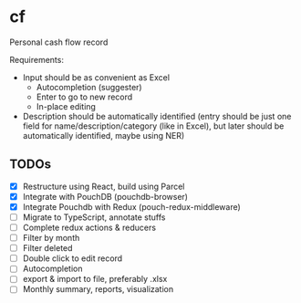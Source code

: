 # cf

Personal cash flow record

Requirements:
- Input should be as convenient as Excel
  - Autocompletion (suggester)
  - Enter to go to new record
  - In-place editing
- Description should be automatically identified (entry should be just one field for name/description/category (like in Excel), but later should be automatically identified, maybe using NER)

## TODOs

- [x] Restructure using React, build using Parcel
- [x] Integrate with PouchDB (pouchdb-browser)
- [x] Integrate Pouchdb with Redux (pouch-redux-middleware)
- [ ] Migrate to TypeScript, annotate stuffs
- [ ] Complete redux actions & reducers
- [ ] Filter by month
- [ ] Filter deleted
- [ ] Double click to edit record
- [ ] Autocompletion
- [ ] export & import to file, preferably .xlsx
- [ ] Monthly summary, reports, visualization
